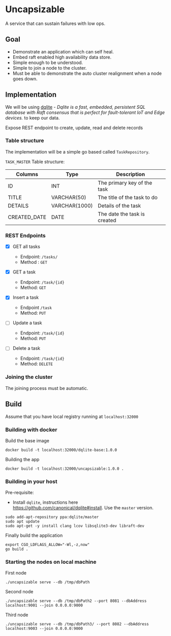 # Uncapsizable

A service that can sustain failures with low ops.


## Goal
* Demonstrate an application which can self heal.
* Embed raft enabled high availability data store.
* Simple enough to be understood.
* Simple to join a node to the cluster.
* Must be able to demonstrate the auto cluster realignment when a node goes down.


## Implementation

We will be using [dqlite](https://dqlite.io/) -  _Dqlite is a fast, embedded, persistent SQL database with Raft consensus that is perfect for fault-tolerant IoT and Edge devices._ to keep our data.

Expose REST endpoint to create, update, read and delete records

### Table structure

The implementation will be a simple go based called `TaskRepository`.

`TASK_MASTER` Table structure:

| Columns | Type | Description |
|---------|------|-------------|
| ID | INT | The primary key of the task|
| TITLE | VARCHAR(50) | The title of the task to do |
| DETAILS | VARCHAR(1000) | Details of the task |
| CREATED_DATE | DATE | The date the task is created |

### REST Endpoints

- [X] GET all tasks
  
  * Endpoint: `/tasks/`
  * Method : `GET`
 
- [X] GET a task
  * Endpoint: `/task/{id}`
  * Method: `GET`
 
- [X] Insert a task
  * Endpoint `/task`
  * Method: `PUT`

- [ ] Update a task
  * Endpoint: `/task/{id}`
  * Method: `PUT`

- [ ] Delete a task
  * Endpoint: `/task/{id}`
  * Method: `DELETE`

### Joining the cluster

The joining process must be automatic.

## Build

Assume that you have local registry running at `localhost:32000`

### Building with docker

Build the base image

```shell
docker build -t localhost:32000/dqlite-base:1.0.0
```

Building the app 

```
docker build -t localhost:32000/uncapsizable:1.0.0 .
```

### Building in your host

Pre-requisite:
* Install `dqlite`, instructions here https://github.com/canonical/dqlite#install.  Use the `master` version.  

```shell
sudo add-apt-repository ppa:dqlite/master 
sudo apt update
sudo apt-get -y install clang lcov libsqlite3-dev libraft-dev 
```

Finally build the application

```shell
export CGO_LDFLAGS_ALLOW="-Wl,-z,now"
go build .
```

### Starting the nodes on local machine

First node
```
./uncapsizable serve --db /tmp/dbPath
```

Second node

```
./uncapsizable serve --db /tmp/dbPath2 --port 8081 --dbAddress localhost:9001 --join 0.0.0.0:9000
```

Third node

```
./uncapsizable serve --db /tmp/dbPath3/ --port 8082 --dbAddress  localhost:9003 --join 0.0.0.0:9000
```
